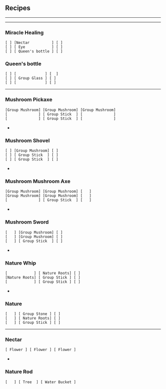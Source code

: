 ## Recipes

---

---

### Miracle Healing

    [ ] [Nectar          ] [ ]
    [ ] [ Eye            ] [ ]
    [ ] [ Queen's bottle ] [ ]

### Queen's bottle

    [ ] [             ] [  ]
    [ ] [ Group Glass ] [ ]
    [ ] [             ] [ ]

---

### Mushroom Pickaxe

    [Group Mushroom] [Group Mushroom] [Group Mushroom]
    [              ] [ Group Stick  ] [              ]
    [              ] [ Group Stick  ] [              ]



-

### Mushroom Shovel

    [ ] [Group Mushroom] [ ]
    [ ] [ Group Stick  ] [ ]
    [ ] [ Group Stick  ] [ ]

-

### Mushroom Mushroom Axe

    [Group Mushroom] [Group Mushroom] [   ]
    [Group Mushroom] [Group Mushroom] [   ]
    [              ] [ Group Stick  ] [   ]

-

### Mushroom Sword

    [   ] [Group Mushroom] [ ]
    [   ] [Group Mushroom] [ ]
    [   ] [ Group Stick  ] [ ]

-

### Nature Whip

    [            ] [ Nature Roots] [ ]
    [Nature Roots] [ Group Stick ] [ ]
    [            ] [ Group Stick ] [ ]

-

### Nature

    [   ] [ Group Stone ] [ ]
    [   ] [ Nature Roots] [ ]
    [   ] [ Group Stick ] [ ]

---

### Nectar

    [ Flower ] [ Flower ] [ Flower ]

-

### Nature Rod

    [   ] [ Tree  ] [ Water Bucket ]
